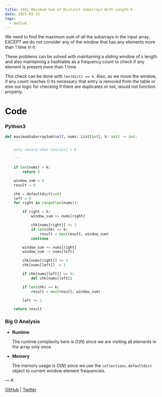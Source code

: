 ```yaml
---
title: 2461 Maximum Sum of Distinct Subarrays With Length K
date: 2025-03-15
tags:
  - medium
---
```


We need to find the maximum sum of all the subarrays in the input array, EXCEPT we do not consider any of the window that has any elements more than 1 time in it.


These problems can be solved with maintaining a sliding window of `k` length and also maintaining a hashtable as a frequency count to check if any element is present more than 1 time.


This check can be done with `len(dict) == k`. Also, as we move the window, if any count reaches $0$ its necessary that entry is removed from the table or else our logic for checking if there are duplicates or not, would not function properly.

# Code

### Python3

```python
def maximumSubarraySum(self, nums: List[int], k: int) -> int:
    '''

    only record when len(set) < k

    '''

    if len(nums) < k:
        return 0

    window_sum = 0
    result = 0

    chk = defaultdict(int)
    left = 0
    for right in range(len(nums)):

        if right < k:
            window_sum += nums[right]

            chk[nums[right]] += 1
            if len(chk) == k:
                result = max(result, window_sum)
            continue

        window_sum += nums[right]
        window_sum -= nums[left]

        chk[nums[right]] += 1
        chk[nums[left]] -= 1

        if chk[nums[left]] == 0:
            del chk[nums[left]]

        if len(chk) == k:
            result = max(result, window_sum)

        left += 1

    return result
```

### Big O Analysis

- **Runtime**

  The runtime complexity here is $O(N)$ since we are visiting all elements in the array only once.

- **Memory**

  The memory usage is $O(N)$ since we use the `collections.defaultdict` object to current window element frequencies.

— A

[GitHub](https://github.com/athkdev) | [Twitter](https://twitter.com/athkdev)
